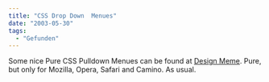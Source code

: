 ```yaml
---
title: "CSS Drop Down  Menues"
date: "2003-05-30"
tags:
  - "Gefunden"
---
```


Some nice Pure CSS Pulldown Menues can be found at [Design Meme](http://www.uoguelph.ca/~stuartr/articles/csspulldownmenu.shtml "Pure CSS Pull-Down Menus"). Pure, but only for Mozilla, Opera, Safari and Camino. As usual.
